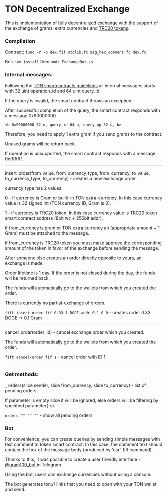 # TON Decentralized Exchange

This is implementation of fully decentralized exchange with the support of the exchange of grams, extra currencies and [TRC20 tokens](https://github.com/cod1ng-studio/TRC20).

### Compilation

Contract: `func -P -o dex.fif stdlib.fc msg_hex_comment.fc dex.fc`

Bot: `npm install` then `node ExchangeBot.js`

### Internal messages:

Following the [TON smartcontracts guidelines](https://test.ton.org/smguidelines.txt) all internal messages starts with 32 uint operation_id and 64 uint query_id.

If the query is invalid, the smart contract throws an exception.

After successful completion of the query, the smart contract responds with a message 0x90000000

`<b 0x90000000 32 u, query_id 64 u, query_op 32 u, b>`

Therefore, you need to apply 1 extra gram if you send grams to the contract.

Unused grams will be return back.

If operation is unsupported, the smart contract responds with a message 0xffffffff.

---

insert_order(from_value, from_currency_type, from_currency, to_value, to_currency_type, to_currency) - creates a new exchange order.

currency_type has 2 values:

0 - if currency is Gram or build-in TON extra-currency. In this case currency value is 32 signed int (TON currency ID, Gram is 0).

1 - if currency is TRC20 token. In this case currency value is TRC20 token smart contract address (8bit wc + 256bit addr).

if from_currency is gram or TON extra currency an (appropriate amount + 1 Gram) must be attached to the message.

if from_currency is TRC20 token you must make approve the corresponding amount of the token in favor of the exchange before sending the message.

After someone else creates an order directly opposite to yours, an exchange is made.

Order lifetime is 1 day. If the order is not closed during the day, the funds will be returned back.

The funds will automatically go to the wallets from which you created the order.

There is currently no partial-exchange of orders.

`fift insert-order.fif 0.33 1 DOGE.addr 0.1 0 0` - creates order 0.33 DOGE -> 0.1 Gram

---

cancel_order(order_id) - cancel exchange order which you created.

The funds will automatically go to the wallets from which you created the order.

`fift cancel-order.fif 1` - cancel order with ID 1

---

### Get methods:

_ orders(slice sender, slice from_currency, slice to_currency) - list of pending orders.

If parameter is empty slice it will be ignored, else orders will be filtering by specified parameter(-s).

`orders "" "" ""` - show all pending orders

### Bot

For convenience, you can create queries by sending simple messages with text comment to token smart contract.
In this case, the comment text should contain the hex of the message body (produced by 'csr.' fift command).

Thanks to this, it was possible to create a user friendly interface - [@gram100_bot](https://t.me/gram100_bot) in Telegram.

Using the bot, users can exchange currencies without using a console.

The bot generates ton:// links that you need to open with your TON wallet and send. 